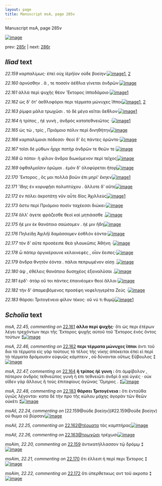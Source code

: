 ```yaml
---
layout: page
title: Manuscript msA, page 285v
---
```


Manuscript msA, page 285v

[![image](http://www.homermultitext.org/iipsrv?OBJ=IIP,1.0&FIF=/project/homer/pyramidal/deepzoom/hmt/vaimg/2017a/VA285VN_0787.tif&WID=100&CVT=JPEG)](http://www.homermultitext.org/ict2/?urn=urn:cite2:hmt:vaimg.2017a:VA285VN_0787)

prev:  [285r](../285r) | next:  [286r](../286r)

## *Iliad* text

*22.159* <a id="22.159"/> καρπαλίμως· ἐπεὶ οὐχ ἱ̈ερήϊον οὐδε βοείην·[![image](http://www.homermultitext.org/iipsrv?OBJ=IIP,1.0&FIF=/project/homer/pyramidal/deepzoom/hmt/vaimg/2017a/VA285VN_0787.tif&RGN=0.495,0.2162,0.381,0.033&WID=1000&CVT=JPEG)](http://www.homermultitext.org/ict2/?urn=urn:cite2:hmt:vaimg.2017a:VA285VN_0787@0.495,0.2162,0.381,0.033)[1](#msAil_22.24), [2](#msAim_22.20)

*22.160* <a id="22.160"/> ἀρνύσθην . ἅ , τε ποσσὶν ἀέθλια γίνεται ἀνδρῶν·[![image](http://www.homermultitext.org/iipsrv?OBJ=IIP,1.0&FIF=/project/homer/pyramidal/deepzoom/hmt/vaimg/2017a/VA285VN_0787.tif&RGN=0.499,0.2417,0.381,0.0255&WID=1000&CVT=JPEG)](http://www.homermultitext.org/ict2/?urn=urn:cite2:hmt:vaimg.2017a:VA285VN_0787@0.499,0.2417,0.381,0.0255)

*22.161* <a id="22.161"/> ἀλλὰ περὶ ψυχῆς θέον Ἕκτορος ἱπποδάμοιο·[![image](http://www.homermultitext.org/iipsrv?OBJ=IIP,1.0&FIF=/project/homer/pyramidal/deepzoom/hmt/vaimg/2017a/VA285VN_0787.tif&RGN=0.497,0.2628,0.381,0.0255&WID=1000&CVT=JPEG)](http://www.homermultitext.org/ict2/?urn=urn:cite2:hmt:vaimg.2017a:VA285VN_0787@0.497,0.2628,0.381,0.0255)[1](#msA_22.45)

*22.162* <a id="22.162"/> ὡς δ' ὅτ' ἀεθλοφόροι περι τέρματα μώνυχες ἵ̈πποι[![image](http://www.homermultitext.org/iipsrv?OBJ=IIP,1.0&FIF=/project/homer/pyramidal/deepzoom/hmt/vaimg/2017a/VA285VN_0787.tif&RGN=0.501,0.2808,0.402,0.0255&WID=1000&CVT=JPEG)](http://www.homermultitext.org/ict2/?urn=urn:cite2:hmt:vaimg.2017a:VA285VN_0787@0.501,0.2808,0.402,0.0255)[1](#msA_22.46), [2](#msAil_22.25)

*22.163* <a id="22.163"/> ῥίμφα μάλα τρωχῶσι . τὸ δὲ μέγα κεῖται ἄεθλον·[![image](http://www.homermultitext.org/iipsrv?OBJ=IIP,1.0&FIF=/project/homer/pyramidal/deepzoom/hmt/vaimg/2017a/VA285VN_0787.tif&RGN=0.498,0.3003,0.402,0.0255&WID=1000&CVT=JPEG)](http://www.homermultitext.org/ict2/?urn=urn:cite2:hmt:vaimg.2017a:VA285VN_0787@0.498,0.3003,0.402,0.0255)[1](#msAil_22.26)

*22.164* <a id="22.164"/> ἠ τρίπος , ἠὲ γυνὴ , ἀνδρὸς κατατεθνειῶτος ·[![image](http://www.homermultitext.org/iipsrv?OBJ=IIP,1.0&FIF=/project/homer/pyramidal/deepzoom/hmt/vaimg/2017a/VA285VN_0787.tif&RGN=0.498,0.3191,0.402,0.0255&WID=1000&CVT=JPEG)](http://www.homermultitext.org/ict2/?urn=urn:cite2:hmt:vaimg.2017a:VA285VN_0787@0.498,0.3191,0.402,0.0255)[1](#msA_22.47)

*22.165* <a id="22.165"/> ὡς τὼ , τρὶς , Πριάμοιο πόλιν περὶ δινηθήτην[![image](http://www.homermultitext.org/iipsrv?OBJ=IIP,1.0&FIF=/project/homer/pyramidal/deepzoom/hmt/vaimg/2017a/VA285VN_0787.tif&RGN=0.496,0.3348,0.402,0.0255&WID=1000&CVT=JPEG)](http://www.homermultitext.org/ict2/?urn=urn:cite2:hmt:vaimg.2017a:VA285VN_0787@0.496,0.3348,0.402,0.0255)

*22.166* <a id="22.166"/> καρπαλίμοισι πόδεσσι· θεοὶ δ' ἒς πάντες ὁρῶντο·[![image](http://www.homermultitext.org/iipsrv?OBJ=IIP,1.0&FIF=/project/homer/pyramidal/deepzoom/hmt/vaimg/2017a/VA285VN_0787.tif&RGN=0.495,0.3574,0.402,0.0255&WID=1000&CVT=JPEG)](http://www.homermultitext.org/ict2/?urn=urn:cite2:hmt:vaimg.2017a:VA285VN_0787@0.495,0.3574,0.402,0.0255)

*22.167* <a id="22.167"/> τοῖσι δὲ μύθων ἦρχε πατὴρ ἀνδρῶν τε θεῶν τε·[![image](http://www.homermultitext.org/iipsrv?OBJ=IIP,1.0&FIF=/project/homer/pyramidal/deepzoom/hmt/vaimg/2017a/VA285VN_0787.tif&RGN=0.495,0.3739,0.402,0.0255&WID=1000&CVT=JPEG)](http://www.homermultitext.org/ict2/?urn=urn:cite2:hmt:vaimg.2017a:VA285VN_0787@0.495,0.3739,0.402,0.0255)

*22.168* <a id="22.168"/> ὢ πόποι· ῆ φίλον ἄνδρα διωκόμενον περὶ τεῖχος[![image](http://www.homermultitext.org/iipsrv?OBJ=IIP,1.0&FIF=/project/homer/pyramidal/deepzoom/hmt/vaimg/2017a/VA285VN_0787.tif&RGN=0.489,0.3911,0.412,0.0255&WID=1000&CVT=JPEG)](http://www.homermultitext.org/ict2/?urn=urn:cite2:hmt:vaimg.2017a:VA285VN_0787@0.489,0.3911,0.412,0.0255)

*22.169* <a id="22.169"/> ὀφθαλμοῖσιν ὁρῶμαι . ἐμὸν δ' ὀλοφύρεται ῆτορ[![image](http://www.homermultitext.org/iipsrv?OBJ=IIP,1.0&FIF=/project/homer/pyramidal/deepzoom/hmt/vaimg/2017a/VA285VN_0787.tif&RGN=0.491,0.4122,0.412,0.0255&WID=1000&CVT=JPEG)](http://www.homermultitext.org/ict2/?urn=urn:cite2:hmt:vaimg.2017a:VA285VN_0787@0.491,0.4122,0.412,0.0255)

*22.170* <a id="22.170"/> Ἕκτορος , ὅς μοι πολλὰ βοῶν ἐπι μηρί' ἔκηεν[![image](http://www.homermultitext.org/iipsrv?OBJ=IIP,1.0&FIF=/project/homer/pyramidal/deepzoom/hmt/vaimg/2017a/VA285VN_0787.tif&RGN=0.487,0.4309,0.412,0.0255&WID=1000&CVT=JPEG)](http://www.homermultitext.org/ict2/?urn=urn:cite2:hmt:vaimg.2017a:VA285VN_0787@0.487,0.4309,0.412,0.0255)[1](#msAim_22.21)

*22.171* <a id="22.171"/> Ἴ̈δης ἐν κορυφῇσι πολυπτύχου . ἄλλοτε δ' αῦτε[![image](http://www.homermultitext.org/iipsrv?OBJ=IIP,1.0&FIF=/project/homer/pyramidal/deepzoom/hmt/vaimg/2017a/VA285VN_0787.tif&RGN=0.488,0.4489,0.412,0.0255&WID=1000&CVT=JPEG)](http://www.homermultitext.org/ict2/?urn=urn:cite2:hmt:vaimg.2017a:VA285VN_0787@0.488,0.4489,0.412,0.0255)

*22.172* <a id="22.172"/> ἐν πόλει ἀκροτάτῃ νῦν αὖτε δῖος Ἀχιλλεὺς[![image](http://www.homermultitext.org/iipsrv?OBJ=IIP,1.0&FIF=/project/homer/pyramidal/deepzoom/hmt/vaimg/2017a/VA285VN_0787.tif&RGN=0.495,0.4677,0.38,0.027&WID=1000&CVT=JPEG)](http://www.homermultitext.org/ict2/?urn=urn:cite2:hmt:vaimg.2017a:VA285VN_0787@0.495,0.4677,0.38,0.027)[1](#msAim_22.22)

*22.173* <a id="22.173"/> ἄστυ περὶ Πριάμοιο ποσὶν ταχέεσσι διώκει·[![image](http://www.homermultitext.org/iipsrv?OBJ=IIP,1.0&FIF=/project/homer/pyramidal/deepzoom/hmt/vaimg/2017a/VA285VN_0787.tif&RGN=0.488,0.4857,0.38,0.027&WID=1000&CVT=JPEG)](http://www.homermultitext.org/ict2/?urn=urn:cite2:hmt:vaimg.2017a:VA285VN_0787@0.488,0.4857,0.38,0.027)

*22.174* <a id="22.174"/> ἂλλ' άγετε φράζεσθε θεοὶ καὶ μητιάασθε .[![image](http://www.homermultitext.org/iipsrv?OBJ=IIP,1.0&FIF=/project/homer/pyramidal/deepzoom/hmt/vaimg/2017a/VA285VN_0787.tif&RGN=0.492,0.503,0.37,0.027&WID=1000&CVT=JPEG)](http://www.homermultitext.org/ict2/?urn=urn:cite2:hmt:vaimg.2017a:VA285VN_0787@0.492,0.503,0.37,0.027)

*22.175* <a id="22.175"/> ἢέ μιν ἐκ θανάτοιο σαώσομεν . ἠέ μιν ἤδη[![image](http://www.homermultitext.org/iipsrv?OBJ=IIP,1.0&FIF=/project/homer/pyramidal/deepzoom/hmt/vaimg/2017a/VA285VN_0787.tif&RGN=0.495,0.5203,0.384,0.0285&WID=1000&CVT=JPEG)](http://www.homermultitext.org/ict2/?urn=urn:cite2:hmt:vaimg.2017a:VA285VN_0787@0.495,0.5203,0.384,0.0285)

*22.176* <a id="22.176"/> Πηλείδῃ Ἀχιλῆϊ δαμάσσομεν ἐσθλὸν ἐόντα·[![image](http://www.homermultitext.org/iipsrv?OBJ=IIP,1.0&FIF=/project/homer/pyramidal/deepzoom/hmt/vaimg/2017a/VA285VN_0787.tif&RGN=0.496,0.539,0.388,0.0285&WID=1000&CVT=JPEG)](http://www.homermultitext.org/ict2/?urn=urn:cite2:hmt:vaimg.2017a:VA285VN_0787@0.496,0.539,0.388,0.0285)

*22.177* <a id="22.177"/> τὸν δ' αῦτε προσέειπε θεὰ γλαυκῶπις Ἀθήνη ·[![image](http://www.homermultitext.org/iipsrv?OBJ=IIP,1.0&FIF=/project/homer/pyramidal/deepzoom/hmt/vaimg/2017a/VA285VN_0787.tif&RGN=0.495,0.5563,0.388,0.0285&WID=1000&CVT=JPEG)](http://www.homermultitext.org/ict2/?urn=urn:cite2:hmt:vaimg.2017a:VA285VN_0787@0.495,0.5563,0.388,0.0285)

*22.178* <a id="22.178"/> ὦ πάτερ ἀργικέραυνε κελαινεφὲς , οἷον ἔειπες·[![image](http://www.homermultitext.org/iipsrv?OBJ=IIP,1.0&FIF=/project/homer/pyramidal/deepzoom/hmt/vaimg/2017a/VA285VN_0787.tif&RGN=0.482,0.5766,0.415,0.0285&WID=1000&CVT=JPEG)](http://www.homermultitext.org/ict2/?urn=urn:cite2:hmt:vaimg.2017a:VA285VN_0787@0.482,0.5766,0.415,0.0285)

*22.179* <a id="22.179"/> ἄνδρα θνητὸν ἐόντα . πάλαι πεπρωμένον αίσῃ .[![image](http://www.homermultitext.org/iipsrv?OBJ=IIP,1.0&FIF=/project/homer/pyramidal/deepzoom/hmt/vaimg/2017a/VA285VN_0787.tif&RGN=0.496,0.5961,0.415,0.0248&WID=1000&CVT=JPEG)](http://www.homermultitext.org/ict2/?urn=urn:cite2:hmt:vaimg.2017a:VA285VN_0787@0.496,0.5961,0.415,0.0248)

*22.180* <a id="22.180"/> ὰψ , ἐθέλεις θανάτοιο δυσηχέος ἐξαναλῦσαι .[![image](http://www.homermultitext.org/iipsrv?OBJ=IIP,1.0&FIF=/project/homer/pyramidal/deepzoom/hmt/vaimg/2017a/VA285VN_0787.tif&RGN=0.496,0.6149,0.415,0.027&WID=1000&CVT=JPEG)](http://www.homermultitext.org/ict2/?urn=urn:cite2:hmt:vaimg.2017a:VA285VN_0787@0.496,0.6149,0.415,0.027)

*22.181* <a id="22.181"/> έρδ'· ἀτὰρ οὔ τοι πάντες ἐπαινέομεν θεοὶ ἄλλοι·[![image](http://www.homermultitext.org/iipsrv?OBJ=IIP,1.0&FIF=/project/homer/pyramidal/deepzoom/hmt/vaimg/2017a/VA285VN_0787.tif&RGN=0.494,0.6321,0.415,0.027&WID=1000&CVT=JPEG)](http://www.homermultitext.org/ict2/?urn=urn:cite2:hmt:vaimg.2017a:VA285VN_0787@0.494,0.6321,0.415,0.027)

*22.182* <a id="22.182"/> τὴν δ' ἀπαμειβόμενος προσέφη νεφεληγερέτα Ζεύς ·[![image](http://www.homermultitext.org/iipsrv?OBJ=IIP,1.0&FIF=/project/homer/pyramidal/deepzoom/hmt/vaimg/2017a/VA285VN_0787.tif&RGN=0.486,0.6494,0.426,0.0285&WID=1000&CVT=JPEG)](http://www.homermultitext.org/ict2/?urn=urn:cite2:hmt:vaimg.2017a:VA285VN_0787@0.486,0.6494,0.426,0.0285)

*22.183* <a id="22.183"/> θάρσει Τριτογένεια φίλον τέκος· οὔ νύ τι θυμῷ[![image](http://www.homermultitext.org/iipsrv?OBJ=IIP,1.0&FIF=/project/homer/pyramidal/deepzoom/hmt/vaimg/2017a/VA285VN_0787.tif&RGN=0.469,0.6697,0.441,0.03&WID=1000&CVT=JPEG)](http://www.homermultitext.org/ict2/?urn=urn:cite2:hmt:vaimg.2017a:VA285VN_0787@0.469,0.6697,0.441,0.03)[1](#msA_22.48)

## *Scholia* text

*msA, 22.45, commenting on* [22.161](#22.161)  <a id="msA_22.45"/> **ἀλλα περὶ ψυχῆς·** ὅτι ὡς περι ἑτέρων λέγει τρεχόντων περι τῆς Ἕκτορος ψυχῆς αὐτοῦ τοῦ Ἕκτορος ἐνὸς ὄντος τούτων ⁑[![image](http://www.homermultitext.org/iipsrv?OBJ=IIP,1.0&FIF=/project/homer/pyramidal/deepzoom/hmt/vaimg/2017a/VA285VN_0787.tif&RGN=0.239,0.25,0.203,0.0593&WID=1000&CVT=JPEG)](http://www.homermultitext.org/ict2/?urn=urn:cite2:hmt:vaimg.2017a:VA285VN_0787@0.239,0.25,0.203,0.0593)

*msA, 22.46, commenting on* [22.162](#22.162)  <a id="msA_22.46"/> **περι τέρματα μώνυχες ἵπποι** ἀντι τοῦ δια τὰ τέρματα εἰς γὰρ τούτους τὸ τέλος τῆς νίκης ἀπόκειται ἐπεὶ εἰ περὶ τὰ τέρματα δράμουσιν εὐφυῶς κάμπτειν , οῦ δύνανται οὕτως Εὔβουλος ⁑[![image](http://www.homermultitext.org/iipsrv?OBJ=IIP,1.0&FIF=/project/homer/pyramidal/deepzoom/hmt/vaimg/2017a/VA285VN_0787.tif&RGN=0.237,0.2913,0.206,0.0721&WID=1000&CVT=JPEG)](http://www.homermultitext.org/ict2/?urn=urn:cite2:hmt:vaimg.2017a:VA285VN_0787@0.237,0.2913,0.206,0.0721)

*msA, 22.47, commenting on* [22.164](#22.164)  <a id="msA_22.47"/> **ἢ τρίπος ἠὲ γυνη :** ὅτι ἀμφίβολον , πότερον ἀνδρὸς τεθνεῶτος γυνὴ ἡ ἐπι τεθνειῶτι ἀνδρὶ ὃ καὶ ὑγιές · οὐκ οῖδεν γὰρ ἄλλους ἢ τοὺς ἐπιταφίους ἀγῶνας Ὅμηρος . ⁑[![image](http://www.homermultitext.org/iipsrv?OBJ=IIP,1.0&FIF=/project/homer/pyramidal/deepzoom/hmt/vaimg/2017a/VA285VN_0787.tif&RGN=0.239,0.3498,0.211,0.0631&WID=1000&CVT=JPEG)](http://www.homermultitext.org/ict2/?urn=urn:cite2:hmt:vaimg.2017a:VA285VN_0787@0.239,0.3498,0.211,0.0631)

*msA, 22.48, commenting on* [22.183](#22.183)  <a id="msA_22.48"/> **θάρσει Τριτογένεια :** ὅτι ἐνταῦθα ὑγιῶς λέγονται· κατα δὲ τὴν προ τῆς κώλου μάχης ἀγορὰν τῶν θεῶν οὐκέτι ⁑[![image](http://www.homermultitext.org/iipsrv?OBJ=IIP,1.0&FIF=/project/homer/pyramidal/deepzoom/hmt/vaimg/2017a/VA285VN_0787.tif&RGN=0.239,0.7072,0.612,0.0195&WID=1000&CVT=JPEG)](http://www.homermultitext.org/ict2/?urn=urn:cite2:hmt:vaimg.2017a:VA285VN_0787@0.239,0.7072,0.612,0.0195)

*msAil, 22.24, commenting on* [22.159@οὐδε βοείην](#22.159@οὐδε βοείην)  <a id="msAil_22.24"/> οὐ θυμα οῦ βύρσαν[![image](http://www.homermultitext.org/iipsrv?OBJ=IIP,1.0&FIF=/project/homer/pyramidal/deepzoom/hmt/vaimg/2017a/VA285VN_0787.tif&RGN=0.765,0.2087,0.102,0.0233&WID=1000&CVT=JPEG)](http://www.homermultitext.org/ict2/?urn=urn:cite2:hmt:vaimg.2017a:VA285VN_0787@0.765,0.2087,0.102,0.0233)

*msAil, 22.25, commenting on* [22.162@τέρματα](#22.162@τέρματα)  <a id="msAil_22.25"/> τάς καμπτήρας[![image](http://www.homermultitext.org/iipsrv?OBJ=IIP,1.0&FIF=/project/homer/pyramidal/deepzoom/hmt/vaimg/2017a/VA285VN_0787.tif&RGN=0.745,0.2785,0.065,0.0165&WID=1000&CVT=JPEG)](http://www.homermultitext.org/ict2/?urn=urn:cite2:hmt:vaimg.2017a:VA285VN_0787@0.745,0.2785,0.065,0.0165)

*msAil, 22.26, commenting on* [22.163@τρωχῶσι](#22.163@τρωχῶσι)  <a id="msAil_22.26"/> τρέχωσι[![image](http://www.homermultitext.org/iipsrv?OBJ=IIP,1.0&FIF=/project/homer/pyramidal/deepzoom/hmt/vaimg/2017a/VA285VN_0787.tif&RGN=0.629,0.2965,0.047,0.0165&WID=1000&CVT=JPEG)](http://www.homermultitext.org/ict2/?urn=urn:cite2:hmt:vaimg.2017a:VA285VN_0787@0.629,0.2965,0.047,0.0165)

*msAim, 22.20, commenting on* [22.159](#22.159)  <a id="msAim_22.20"/> ἀντικατήλλασσον τῷ δρόμῳ ⁑[![image](http://www.homermultitext.org/iipsrv?OBJ=IIP,1.0&FIF=/project/homer/pyramidal/deepzoom/hmt/vaimg/2017a/VA285VN_0787.tif&RGN=0.434,0.2147,0.063,0.045&WID=1000&CVT=JPEG)](http://www.homermultitext.org/ict2/?urn=urn:cite2:hmt:vaimg.2017a:VA285VN_0787@0.434,0.2147,0.063,0.045)

*msAim, 22.21, commenting on* [22.170](#22.170)  <a id="msAim_22.21"/> ὅτι ἐλλειπ ἡ περὶ περι Έκτορος ⁑[![image](http://www.homermultitext.org/iipsrv?OBJ=IIP,1.0&FIF=/project/homer/pyramidal/deepzoom/hmt/vaimg/2017a/VA285VN_0787.tif&RGN=0.402,0.4189,0.083,0.0541&WID=1000&CVT=JPEG)](http://www.homermultitext.org/ict2/?urn=urn:cite2:hmt:vaimg.2017a:VA285VN_0787@0.402,0.4189,0.083,0.0541)

*msAim, 22.22, commenting on* [22.172](#22.172)  <a id="msAim_22.22"/> ὅτι ὑπερθετικως αντ τοῦ ακροπο ⁑[![image](http://www.homermultitext.org/iipsrv?OBJ=IIP,1.0&FIF=/project/homer/pyramidal/deepzoom/hmt/vaimg/2017a/VA285VN_0787.tif&RGN=0.397,0.4617,0.1,0.0405&WID=1000&CVT=JPEG)](http://www.homermultitext.org/ict2/?urn=urn:cite2:hmt:vaimg.2017a:VA285VN_0787@0.397,0.4617,0.1,0.0405)